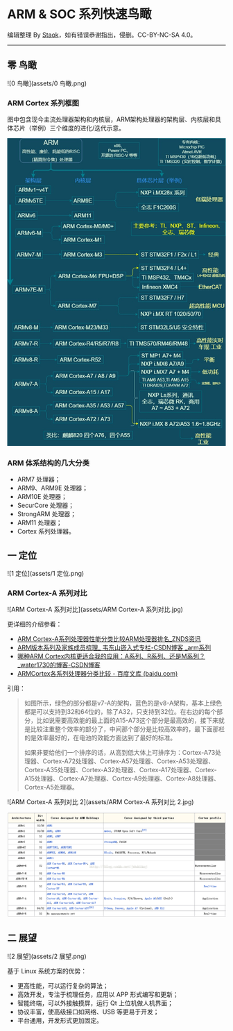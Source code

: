 # ARM & SOC 系列快速鸟瞰

编辑整理 By [Staok](https://github.com/Staok)，如有错误恭谢指出，侵删。CC-BY-NC-SA 4.0。

------

## 零 鸟瞰

![0 鸟瞰](assets/0 鸟瞰.png)

### ARM Cortex 系列框图

图中包含现今主流处理器架构和内核层，ARM架构处理器的架构层、内核层和具体芯片（举例）三个维度的进化/迭代示意。

![ARM内核系列框图](assets/ARM内核系列框图.jpg)

### ARM 体系结构的几大分类

- ARM7 处理器；
- ARM9、ARM9E 处理器；
- ARM10E 处理器；
- SecurCore 处理器；
- StrongARM 处理器；
- ARM11 处理器；
- Cortex 系列处理器。

## 一 定位

![1 定位](assets/1 定位.png)

### ARM Cortex-A 系列对比

![ARM Cortex-A 系列对比](assets/ARM Cortex-A 系列对比.jpg)

更详细的介绍参看：

- [ARM Cortex-A系列处理器性能分类比较ARM处理器排名_ZNDS资讯](https://news.znds.com/article/13324.html)
- [ARM版本系列及家族成员梳理_ 韦东山嵌入式专栏-CSDN博客 _arm系列](https://blog.csdn.net/thisway_diy/article/details/84100076)
- [哪种ARM Cortex内核更适合我的应用：A系列、R系列、还是M系列？_water1730的博客-CSDN博客](https://blog.csdn.net/water1730/article/details/70176661)
- [ARMCortex各系列处理器分类比较 - 百度文库 (baidu.com)](https://wenku.baidu.com/view/732d2dbc6337ee06eff9aef8941ea76e58fa4acd.html)

引用：

> 如图所示，绿色的部分都是v7-A的架构，蓝色的是v8-A架构，基本上绿色都是可以支持到32和64位的，除了A32，只支持到32位。在右边的每个部分，比如说需要高效能的最上面的A15-A73这个部分是最高效的，接下来就是比较注重整个效率的部分了，中间那个部分是比较高效率的，最下面那栏的是效率最好的，在电池的效能方面达到了最好的标准。
>
> 如果非要给他们一个排序的话，从高到低大体上可排序为：Cortex-A73处理器、Cortex-A72处理器、Cortex-A57处理器、Cortex-A53处理器、Cortex-A35处理器、Cortex-A32处理器、Cortex-A17处理器、Cortex-A15处理器、Cortex-A7处理器、Cortex-A9处理器、Cortex-A8处理器、Cortex-A5处理器。

![ARM Cortex-A 系列对比 2](assets/ARM Cortex-A 系列对比 2.jpg)

<img src="assets/ARM Cortex-A 系列对比 3.png" alt="ARM Cortex-A 系列对比 3" style="zoom:80%;" />

## 二 展望

![2 展望](assets/2 展望.png)

基于 Linux 系统方案的优势：

- 更高性能，可以运行复杂的算法；
- 高效开发，专注于梳理任务，应用以 APP 形式编写和更新；
- 智能终端，可以外接触摸屏，运行 Qt 上位机做人机界面；
- 协议丰富，使高级接口如网络、USB 等更易于开发；
- 平台通用，开发形式更加固定。